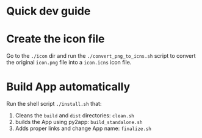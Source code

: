 # Quick dev guide


# Create the icon file

Go to the ``./icon`` dir and run the ``./convert_png_to_icns.sh`` script to convert the original ``icon.png`` file into a ``icon.icns`` icon file.

# Build App automatically

Run the shell script ``./install.sh`` that:

1. Cleans the ``build`` and ``dist`` directories: ``clean.sh`` 
2. builds the App using py2app: ``build_standalone.sh``
3. Adds proper links and change App name: ``finalize.sh``
	


